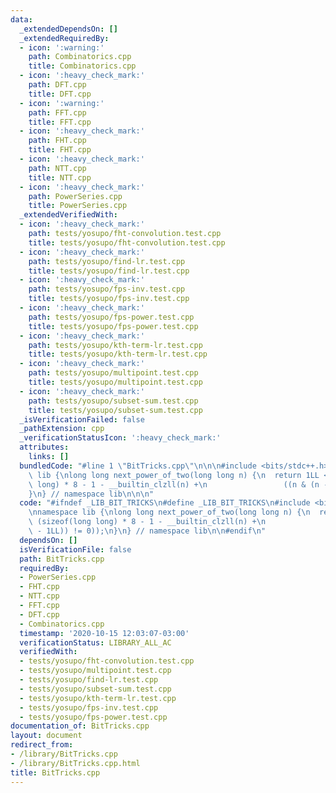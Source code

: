 ```yaml
---
data:
  _extendedDependsOn: []
  _extendedRequiredBy:
  - icon: ':warning:'
    path: Combinatorics.cpp
    title: Combinatorics.cpp
  - icon: ':heavy_check_mark:'
    path: DFT.cpp
    title: DFT.cpp
  - icon: ':warning:'
    path: FFT.cpp
    title: FFT.cpp
  - icon: ':heavy_check_mark:'
    path: FHT.cpp
    title: FHT.cpp
  - icon: ':heavy_check_mark:'
    path: NTT.cpp
    title: NTT.cpp
  - icon: ':heavy_check_mark:'
    path: PowerSeries.cpp
    title: PowerSeries.cpp
  _extendedVerifiedWith:
  - icon: ':heavy_check_mark:'
    path: tests/yosupo/fht-convolution.test.cpp
    title: tests/yosupo/fht-convolution.test.cpp
  - icon: ':heavy_check_mark:'
    path: tests/yosupo/find-lr.test.cpp
    title: tests/yosupo/find-lr.test.cpp
  - icon: ':heavy_check_mark:'
    path: tests/yosupo/fps-inv.test.cpp
    title: tests/yosupo/fps-inv.test.cpp
  - icon: ':heavy_check_mark:'
    path: tests/yosupo/fps-power.test.cpp
    title: tests/yosupo/fps-power.test.cpp
  - icon: ':heavy_check_mark:'
    path: tests/yosupo/kth-term-lr.test.cpp
    title: tests/yosupo/kth-term-lr.test.cpp
  - icon: ':heavy_check_mark:'
    path: tests/yosupo/multipoint.test.cpp
    title: tests/yosupo/multipoint.test.cpp
  - icon: ':heavy_check_mark:'
    path: tests/yosupo/subset-sum.test.cpp
    title: tests/yosupo/subset-sum.test.cpp
  _isVerificationFailed: false
  _pathExtension: cpp
  _verificationStatusIcon: ':heavy_check_mark:'
  attributes:
    links: []
  bundledCode: "#line 1 \"BitTricks.cpp\"\n\n\n#include <bits/stdc++.h>\n\nnamespace\
    \ lib {\nlong long next_power_of_two(long long n) {\n  return 1LL << (sizeof(long\
    \ long) * 8 - 1 - __builtin_clzll(n) +\n                 ((n & (n - 1LL)) != 0));\n\
    }\n} // namespace lib\n\n\n"
  code: "#ifndef _LIB_BIT_TRICKS\n#define _LIB_BIT_TRICKS\n#include <bits/stdc++.h>\n\
    \nnamespace lib {\nlong long next_power_of_two(long long n) {\n  return 1LL <<\
    \ (sizeof(long long) * 8 - 1 - __builtin_clzll(n) +\n                 ((n & (n\
    \ - 1LL)) != 0));\n}\n} // namespace lib\n\n#endif\n"
  dependsOn: []
  isVerificationFile: false
  path: BitTricks.cpp
  requiredBy:
  - PowerSeries.cpp
  - FHT.cpp
  - NTT.cpp
  - FFT.cpp
  - DFT.cpp
  - Combinatorics.cpp
  timestamp: '2020-10-15 12:03:07-03:00'
  verificationStatus: LIBRARY_ALL_AC
  verifiedWith:
  - tests/yosupo/fht-convolution.test.cpp
  - tests/yosupo/multipoint.test.cpp
  - tests/yosupo/find-lr.test.cpp
  - tests/yosupo/subset-sum.test.cpp
  - tests/yosupo/kth-term-lr.test.cpp
  - tests/yosupo/fps-inv.test.cpp
  - tests/yosupo/fps-power.test.cpp
documentation_of: BitTricks.cpp
layout: document
redirect_from:
- /library/BitTricks.cpp
- /library/BitTricks.cpp.html
title: BitTricks.cpp
---
```

